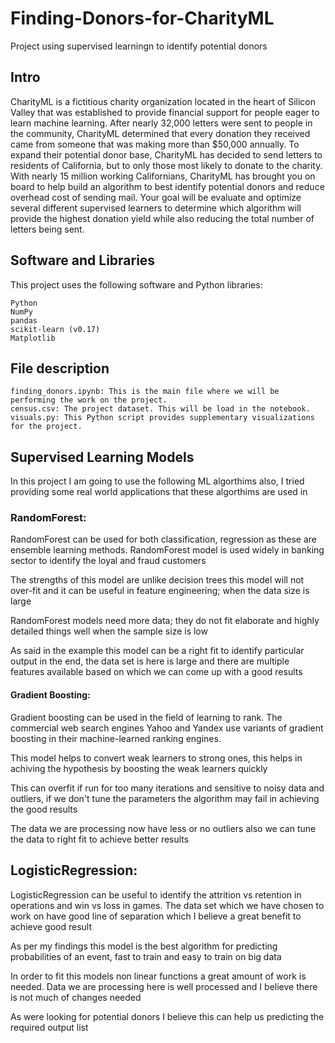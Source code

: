 # Finding-Donors-for-CharityML
Project using supervised learningn to identify potential donors

## Intro 
CharityML is a fictitious charity organization located in the heart of Silicon Valley that was established to provide financial support for people eager to learn machine learning. After nearly 32,000 letters were sent to people in the community, CharityML determined that every donation they received came from someone that was making more than $50,000 annually. To expand their potential donor base, CharityML has decided to send letters to residents of California, but to only those most likely to donate to the charity. With nearly 15 million working Californians, CharityML has brought you on board to help build an algorithm to best identify potential donors and reduce overhead cost of sending mail. Your goal will be evaluate and optimize several different supervised learners to determine which algorithm will provide the highest donation yield while also reducing the total number of letters being sent. 

## Software and Libraries

This project uses the following software and Python libraries:

    Python
    NumPy
    pandas
    scikit-learn (v0.17)
    Matplotlib

## File description


    finding_donors.ipynb: This is the main file where we will be performing the work on the project.
    census.csv: The project dataset. This will be load in the notebook.
    visuals.py: This Python script provides supplementary visualizations for the project.

## Supervised Learning Models
In this project I am going to use the following ML algorthims also, I tried providing some real world applications that these algorthims are used in 

### RandomForest:

RandomForest can be used for both classification, regression as these are ensemble learning methods. RandomForest model is used widely in banking sector to identify the loyal and fraud customers

The strengths of this model are unlike decision trees this model will not over-fit and it can be useful in feature engineering; when the data size is large

RandomForest models need more data; they do not fit elaborate and highly detailed things well when the sample size is low

As said in the example this model can be a right fit to identify particular output in the end, the data set is here is large and there are multiple features available based on which we can come up with a good results

#### Gradient Boosting:

Gradient boosting can be used in the field of learning to rank. The commercial web search engines Yahoo and Yandex use variants of gradient boosting in their machine-learned ranking engines.

This model helps to convert weak learners to strong ones, this helps in achiving the hypothesis by boosting the weak learners quickly

This can overfit if run for too many iterations and sensitive to noisy data and outliers, if we don't tune the parameters the algorithm may fail in achieving the good results

The data we are processing now have less or no outliers also we can tune the data to right fit to achieve better results

## LogisticRegression:

LogisticRegression can be useful to identify the attrition vs retention in operations and win vs loss in games. The data set which we have chosen to work on have good line of separation which I believe a great benefit to achieve good result

As per my findings this model is the best algorithm for predicting probabilities of an event, fast to train and easy to train on big data

In order to fit this models non linear functions a great amount of work is needed. Data we are processing here is well processed and I believe there is not much of changes needed

As were looking for potential donors I believe this can help us predicting the required output list
